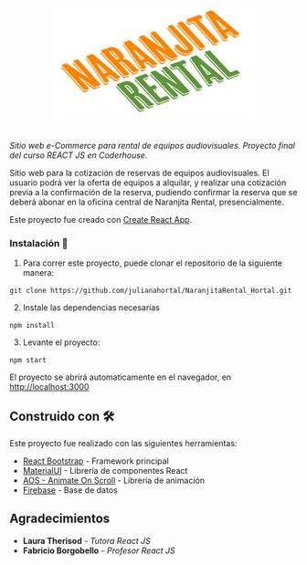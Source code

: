 ##
<p align="center">
  <img src="/src/img/naranjitaRental.png" width="auto" height=200 alt="Naranjita Rental">
</p>

##

_Sitio web e-Commerce para rental de equipos audiovisuales. Proyecto final del curso REACT JS en Coderhouse._

Sitio web para la cotización de reservas de equipos audiovisuales. El usuario podrá ver la oferta de equipos a alquilar, y realizar una cotización previa a la confirmación de la reserva, pudiendo confirmar la reserva que se deberá abonar en la oficina central de Naranjita Rental, presencialmente.

Este proyecto fue creado con [Create React App](https://github.com/facebook/create-react-app).

### Instalación 🔧

1) Para correr este proyecto, puede clonar el repositorio de la siguiente manera:
```
git clone https://github.com/julianahortal/NaranjitaRental_Hortal.git
```
2) Instale las dependencias necesarias
```
npm install 
```

3) Levante el proyecto: 

```
npm start
```
El proyecto se abrirá automaticamente en el navegador, en [http://localhost:3000](http://localhost:3000)

## Construido con 🛠️

Este proyecto fue realizado con las siguientes herramientas:

* [React Bootstrap](https://react-bootstrap.github.io/) - Framework principal 
* [MaterialUI](https://mui.com/) - Librería de componentes React
* [AOS - Animate On Scroll](https://michalsnik.github.io/aos/) - Librería de animación 
* [Firebase](https://firebase.google.com/) - Base de datos


## Agradecimientos
* **Laura Therisod** - _Tutora React JS_
* **Fabricio Borgobello** - _Profesor React JS_